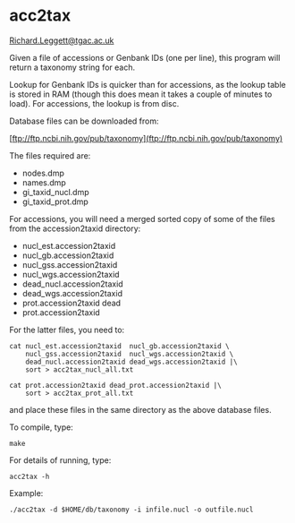 # acc2tax

Richard.Leggett@tgac.ac.uk

Given a file of accessions or Genbank IDs (one per line), this program will return a taxonomy string for each.

Lookup for Genbank IDs is quicker than for accessions, as the lookup table is stored in RAM (though this does mean it takes a couple of minutes to load). For accessions, the lookup is from disc.

Database files can be downloaded from:

[ftp://ftp.ncbi.nih.gov/pub/taxonomy](ftp://ftp.ncbi.nih.gov/pub/taxonomy)

The files required are:

- nodes.dmp
- names.dmp
- gi_taxid_nucl.dmp
- gi_taxid_prot.dmp

For accessions, you will need a merged sorted copy of some of the files from the accession2taxid directory:

- nucl_est.accession2taxid
- nucl_gb.accession2taxid
- nucl_gss.accession2taxid
- nucl_wgs.accession2taxid
- dead_nucl.accession2taxid
- dead_wgs.accession2taxid
- prot.accession2taxid dead
- prot.accession2taxid

For the latter files, you need to:

    cat nucl_est.accession2taxid  nucl_gb.accession2taxid \
        nucl_gss.accession2taxid  nucl_wgs.accession2taxid \
        dead_nucl.accession2taxid dead_wgs.accession2taxid |\
        sort > acc2tax_nucl_all.txt

    cat prot.accession2taxid dead_prot.accession2taxid |\
        sort > acc2tax_prot_all.txt


and place these files in the same directory as the above database files.

To compile, type:

    make

For details of running, type:

    acc2tax -h

Example:

    ./acc2tax -d $HOME/db/taxonomy -i infile.nucl -o outfile.nucl


